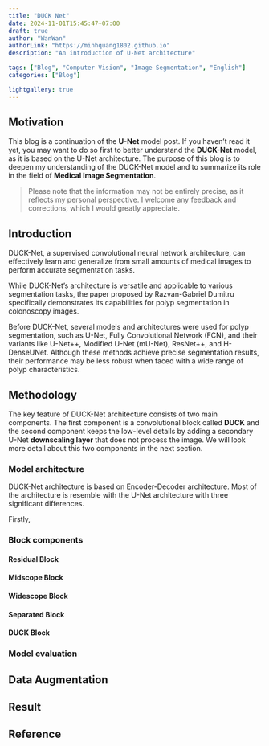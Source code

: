 ```yaml
---
title: "DUCK Net"
date: 2024-11-01T15:45:47+07:00
draft: true
author: "WanWan"
authorLink: "https://minhquang1802.github.io"
description: "An introduction of U-Net architecture"

tags: ["Blog", "Computer Vision", "Image Segmentation", "English"]
categories: ["Blog"]

lightgallery: true
---
```


## Motivation
This blog is a continuation of the **U-Net** model post. If you haven’t read it yet, you may want to do so first to better understand the **DUCK-Net** model, as it is based on the U-Net architecture. The purpose of this blog is to deepen my understanding of the DUCK-Net model and to summarize its role in the field of **Medical Image Segmentation**. 
>Please note that the information may not be entirely precise, as it reflects my personal perspective. I welcome any feedback and corrections, which I would greatly appreciate.

## Introduction
DUCK-Net, a supervised convolutional neural network architecture, can effectively learn and generalize from small amounts of medical images to perform accurate segmentation tasks.

While DUCK-Net’s architecture is versatile and applicable to various segmentation tasks, the paper proposed by Razvan-Gabriel Dumitru specifically demonstrates its capabilities for polyp segmentation in colonoscopy images. 

Before DUCK-Net, several models and architectures were used for polyp segmentation, such as U-Net, Fully Convolutional Network (FCN), and their variants like U-Net++, Modified U-Net (mU-Net), ResNet++, and H-DenseUNet. Although these methods achieve precise segmentation results, their performance may be less robust when faced with a wide range of polyp characteristics.

## Methodology
The key feature of DUCK-Net architecture consists of two main components. The first component is a convolutional block called **DUCK** and the second component keeps the low-level details by adding a secondary U-Net **downscaling layer** that does not process the image.
We will look more detail about this two components in the next section.

### Model architecture
DUCK-Net architecture is based on Encoder-Decoder architecture. Most of the architecture is resemble with the U-Net architecture with three significant differences.

Firstly, 

### Block components

#### Residual Block

#### Midscope Block

#### Widescope Block

#### Separated Block

#### DUCK Block

### Model evaluation

## Data Augmentation

## Result

## Reference

